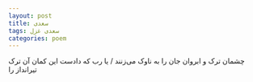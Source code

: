 ```yaml
---
layout: post
title: سعدی
tags: سعدی غزل
categories: poem
---
```


چشمان ترک و ابروان جان را به ناوک می‌زنند / یا رب که دادست این کمان آن ترک تیرانداز را
